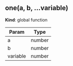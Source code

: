 <a name="BITBUCKET-one"></a>
## one(a, b, ...variable)
**Kind**: global function  

| Param    | Type   |
| -------- | ------ |
| a        | number |
| b        | number |
| variable | number |



